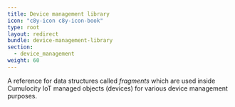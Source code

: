 ```yaml
---
title: Device management library
icon: "c8y-icon c8y-icon-book"
type: root
layout: redirect
bundle: device-management-library
section:
  - device_management
weight: 60
---
```


A reference for data structures called *fragments* which are used inside Cumulocity IoT managed objects (devices) for various device management purposes.
